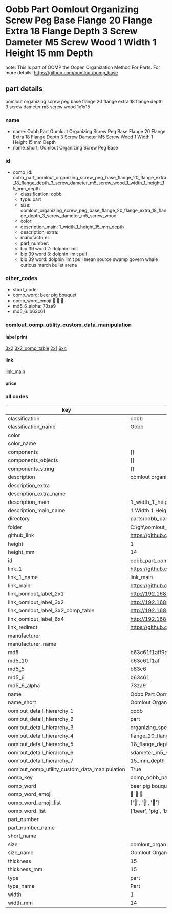 # Oobb Part Oomlout Organizing Screw Peg Base Flange 20 Flange Extra 18 Flange Depth 3 Screw Dameter M5 Screw Wood 1 Width 1 Height 15 mm Depth  

note: This is part of OOMP the Oopen Organization Method For Parts. For more details: https://github.com/oomlout/oomp_base

##  part details
  



oomlout organizing screw peg base flange 20 flange extra 18 flange depth 3 screw dameter m5 screw wood 1x1x15



### name
* name: Oobb Part Oomlout Organizing Screw Peg Base Flange 20 Flange Extra 18 Flange Depth 3 Screw Dameter M5 Screw Wood 1 Width 1 Height 15 mm Depth
* name_short: Oomlout Organizing Screw Peg Base
### id
* oomp_id: oobb_part_oomlout_organizing_screw_peg_base_flange_20_flange_extra_18_flange_depth_3_screw_dameter_m5_screw_wood_1_width_1_height_15_mm_depth
  * classification: oobb
  * type: part
  * size: oomlout_organizing_screw_peg_base_flange_20_flange_extra_18_flange_depth_3_screw_dameter_m5_screw_wood
  * color: 
  * description_main: 1_width_1_height_15_mm_depth
  * description_extra: 
  * manufacturer: 
  * part_number: 
  * bip 39 word 2: dolphin limit
  * bip 39 word 3: dolphin limit pull
  * bip 39 word: dolphin limit pull mean source swamp govern whale curious march bullet arena

### other_codes
* short_code: 
* oomp_word: beer pig bouquet
* oomp_word_emoji :beer: :pig: :bouquet:
* md5_6_alpha: 73za9
* md5_6: b63c61






### oomlout_oomp_utility_custom_data_manipulation
#### label print
[3x2](http://192.168.1.245:1112/?label=oomp%2073za9)
[3x2_oomp_table](http://192.168.1.108:1112/?label=oomp%2073za9)
[2x1](http://192.168.1.242:1112/?label=oomp%2073za9)
[6x4](http://192.168.1.55:1112/?label=oomp%2073za9)    

#### link

[link_main](https://github.com/oomlout/oomlout_oobb_version_4_generated_parts/tree/main/navigation_oomp/oobb/part/oomlout_organizing_screw_peg_base_flange_20_flange_extra_18_flange_depth_3_screw_dameter_m5_screw_wood/1_width_1_height_15_mm_depth/part)                              

#### price







### all codes 
| key | value |  
| --- | --- |  
| classification | oobb |  
| classification_name | Oobb |  
| color |  |  
| color_name |  |  
| components | [] |  
| components_objects | [] |  
| components_string | [] |  
| description | oomlout organizing screw peg base flange 20 flange extra 18 flange depth 3 screw dameter m5 screw wood 1x1x15 |  
| description_extra |  |  
| description_extra_name |  |  
| description_main | 1_width_1_height_15_mm_depth |  
| description_main_name | 1 Width 1 Height 15 mm Depth |  
| directory | parts/oobb_part_oomlout_organizing_screw_peg_base_flange_20_flange_extra_18_flange_depth_3_screw_dameter_m5_screw_wood_1_width_1_height_15_mm_depth |  
| folder | C:\gh\oomlout_oobb_version_4_generated_parts\parts\oobb_part_oomlout_organizing_screw_peg_base_flange_20_flange_extra_18_flange_depth_3_screw_dameter_m5_screw_wood_1_width_1_height_15_mm_depth |  
| github_link | https://github.com/oomlout/oomlout_oomp_part_src/tree/main/parts/oobb_part_oomlout_organizing_screw_peg_base_flange_20_flange_extra_18_flange_depth_3_screw_dameter_m5_screw_wood_1_width_1_height_15_mm_depth |  
| height | 1 |  
| height_mm | 14 |  
| id | oobb_part_oomlout_organizing_screw_peg_base_flange_20_flange_extra_18_flange_depth_3_screw_dameter_m5_screw_wood_1_width_1_height_15_mm_depth |  
| link_1 | https://github.com/oomlout/oomlout_oobb_version_4_generated_parts/tree/main/navigation_oomp/oobb/part/oomlout_organizing_screw_peg_base_flange_20_flange_extra_18_flange_depth_3_screw_dameter_m5_screw_wood/1_width_1_height_15_mm_depth/part |  
| link_1_name | link_main |  
| link_main | https://github.com/oomlout/oomlout_oobb_version_4_generated_parts/tree/main/navigation_oomp/oobb/part/oomlout_organizing_screw_peg_base_flange_20_flange_extra_18_flange_depth_3_screw_dameter_m5_screw_wood/1_width_1_height_15_mm_depth/part |  
| link_oomlout_label_2x1 | http://192.168.1.242:1112/?label=oomp%2073za9 |  
| link_oomlout_label_3x2 | http://192.168.1.245:1112/?label=oomp%2073za9 |  
| link_oomlout_label_3x2_oomp_table | http://192.168.1.108:1112/?label=oomp%2073za9 |  
| link_oomlout_label_6x4 | http://192.168.1.55:1112/?label=oomp%2073za9 |  
| link_redirect | https://github.com/oomlout/oomlout_oobb_version_4_generated_parts/tree/main/parts/oobb_oomlout_organizing_screw_peg_base_flange_20_flange_extra_18_flange_depth_3_screw_dameter_m5_screw_wood_01_01_15 |  
| manufacturer |  |  
| manufacturer_name |  |  
| md5 | b63c61f1aff9aca36ce8089d5aa07a06 |  
| md5_10 | b63c61f1af |  
| md5_5 | b63c6 |  
| md5_6 | b63c61 |  
| md5_6_alpha | 73za9 |  
| name | Oobb Part Oomlout Organizing Screw Peg Base Flange 20 Flange Extra 18 Flange Depth 3 Screw Dameter M5 Screw Wood 1 Width 1 Height 15 mm Depth |  
| name_short | Oomlout Organizing Screw Peg Base |  
| oomlout_detail_hierarchy_1 | oobb |  
| oomlout_detail_hierarchy_2 | part |  
| oomlout_detail_hierarchy_3 | organizing_speg_base |  
| oomlout_detail_hierarchy_4 | flange_20_flange_extra |  
| oomlout_detail_hierarchy_5 | 18_flange_depth_3 |  
| oomlout_detail_hierarchy_6 | sdameter_m5_swood |  
| oomlout_detail_hierarchy_7 | 15_mm_depth |  
| oomlout_oomp_utility_custom_data_manipulation | True |  
| oomp_key | oomp_oobb_part_oomlout_organizing_screw_peg_base_flange_20_flange_extra_18_flange_depth_3_screw_dameter_m5_screw_wood_1_width_1_height_15_mm_depth |  
| oomp_word | beer pig bouquet |  
| oomp_word_emoji | :beer: :pig: :bouquet: |  
| oomp_word_emoji_list | [':beer:', ':pig:', ':bouquet:'] |  
| oomp_word_list | ['beer', 'pig', 'bouquet'] |  
| part_number |  |  
| part_number_name |  |  
| short_name |  |  
| size | oomlout_organizing_screw_peg_base_flange_20_flange_extra_18_flange_depth_3_screw_dameter_m5_screw_wood |  
| size_name | Oomlout Organizing Screw Peg Base Flange 20 Flange Extra 18 Flange Depth 3 Screw Dameter M5 Screw Wood |  
| thickness | 15 |  
| thickness_mm | 15 |  
| type | part |  
| type_name | Part |  
| width | 1 |  
| width_mm | 14 |  

